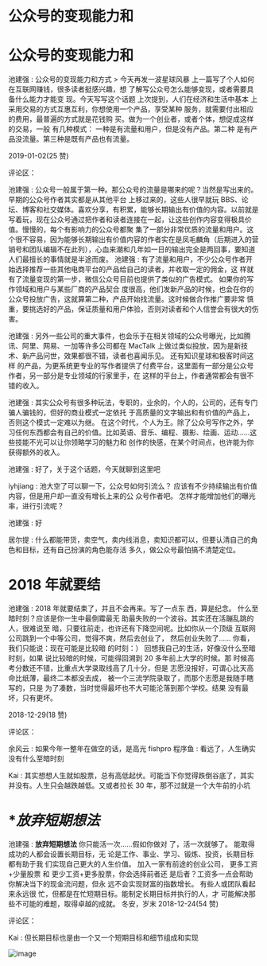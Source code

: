 # 公众号的变现能力和

# 公众号的变现能力和

池建强 : 公众号的变现能力和方式 > 今天再发一波星球风暴 上一篇写了个人如何在互联网赚钱，很多读者挺感兴趣，想 了解写公众号怎么能够变现，或者需要具备什么能力才能变 现。今天写写这个话题 上次提到，人们在经济和生活中基本 上采用交易的方式互惠互利，你想使用一个产品，享受某种 服务，就需要付出相应的费用，最普遍的方式就是花钱购 买。做为一个创业者，或者个体，想促成这样的交易，一般 有几种模式： 一种是有流量和用户，但是没有产品。第二种 是有产品没流量。第三种是既有产品也有流量。

2019-01-02(25 赞)

评论区：

池建强 : 公众号一般属于第一种。那公众号的流量是哪来的呢？当然是写出来的。早期的公众号作者其实都是从其他平台 上移过来的，这些人很早就玩 BBS、论坛、博客和社交媒体。喜欢分享，有积累，能够长期输出有价值的内容。以前就是 写着玩，现在公众号通过把作者和读者连接在一起，让这些创作内容变得极具价值。慢慢的，每个有影响力的公众号都聚 集了一部分非常优质的流量和用户。这个很不容易，因为能够长期输出有价值内容的作者实在是凤毛麟角（后期进入的营 销号和团队编辑不在此列），心血来潮和几年如一日的输出完全是两回事，要知道人们最擅长的事情就是半途而废。 池建强 : 有了流量和用户，不少公众号作者开始选择推荐一些其他电商平台的产品给自己的读者，并收取一定的佣金，这 样就有了流量变现的第一步，微信公众号目前也提供了类似的广告模式。 如果你的写作领域和用户与某些厂商的产品契合 度很高，他们发新产品的时候，也会在你的公众号投放广告，这就算第二种，产品开始找流量。这时候做合作推广要非常 慎重，要挑选好的产品，保证质量和用户体验，否则对读者和个人信誉会有很大的伤害。

池建强 : 另外一些公司的重大事件，也会乐于在相关领域的公众号曝光，比如腾讯、阿里、网易、一加等许多公司都在 MacTalk 上做过类似投放，因为是新技术、新产品问世，效果都很不错，读者也喜闻乐见。 还有知识星球和极客时间这样 的产品，为更系统更专业的写作者提供了付费平台，这里面有一部分是公众号作者，另一部分是专业领域的行家里手，在 这样的平台上，作者通常都会有很不错的收入。

池建强 : 其实公众号有很多种玩法，专职的，业余的，个人的，公司的，还有专门骗人骗钱的，但好的商业模式一定依托 于高质量的文字输出和有价值的产品上，否则这个模式一定难以为继。 在这个时代，个人为王。除了公众号写作之外，学 习任何东西都会有自己的价值。比如英语、音乐、编程、摄影、绘画、运动……这些技能不光可以让你领略学习的魅力和 创作的快感，在某个时间点，也许能为你获得额外的收入。

池建强 : 好了，关于这个话题，今天就聊到这里吧

iyhjiang : 池大空了可以聊一下，公众号如何引流么？ 应该有不少持续输出有价值内容，但是用户却一直没有增长上来的公 众号作者吧。 怎样才能增加他们的曝光率，进行引流呢？

池建强 : 好

居尔提 : 什么都能带货，卖空气，卖内线消息，卖知识都可以，但要认清自己的角色和目标，还有自己扮演的角色能存活 多久，做公众号最怕搞不清楚定位。

# 2018 年就要结

池建强 : 2018 年就要结束了，并且不会再来。写了一点东 西，算是纪念。 什么至暗时刻？应该是你一生中最倒霉最无 助最失败的一个波谷。其实还在活蹦乱跳的人，很难说至 暗，只要往前走，也许还有下降空间呢。比如你从一个顶级 互联网公司跳到一个中等公司，觉得不爽，然后去创业了， 然后创业失败了…… 你看，我们只能说：现在可能是比较暗 的时刻：） 回想我自己的生活，好像没什么至暗时刻，如果 说比较暗的时候，可能得回溯到 20 多年前上大学的时候。那 时候高考分数还不错，比重点大学录取线高了几十分，但是 志愿没报好，可谓心比天高命比纸薄，最终二本都没去成， 被一个三流学院录取了，而那个志愿是我随手瞎写的，只是 为了凑数，当时觉得最坏也不大可能沦落到那个学校。结果 没有最坏，只有更坏。

2018-12-29(18 赞)

评论区：

余风云 : 如果今年一整年在做空的话，是高光 fishpro 程序鱼 : 看远了，人生确实没有什么至暗时刻

Kai : 其实想想人生就如股票，总有高低起伏。可能当下你觉得跌倒谷底了，其实并没有。人生只会越跌越低。又或者拉长 30 年，那不过就是一个大牛前的小坑

# **放弃短期想法*

池建强 : **放弃短期想法** 你只能活一次……假如你做对 了，活一次就够了。 能取得成功的人都会设置长期目标，无 论是工作、事业、学习、锻炼、投资，长期目标都有助于我 们实现自己更大的人生价值。 加入一家有前途的创业公司， 更多工资+少量股票 和 更少工资+更多股票，你会选择前者还 是后者？工资多一点会帮助你解决当下的现金流问题，但永 远不会实现财富的指数增长。 有些人或团队看起来永远很 忙，但都是在忙短期目标。能制定长期目标并执行的人，才 可能解决那些不可能的难题，取得卓越的成就。 冬安，岁末 2018-12-24(54 赞)

评论区：

Kai : 但长期目标也是由一个又一个短期目标和细节组成和实现

![image](img/Image_019.png)